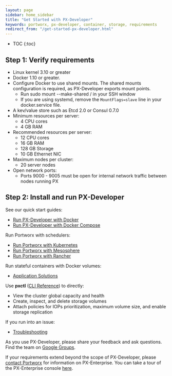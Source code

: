```yaml
---
layout: page
sidebar: home_sidebar
title: "Get Started with PX-Developer"
keywords: portworx, px-developer, container, storage, requirements
redirect_from: "/get-started-px-developer.html"
---
```


* TOC
{:toc}

## Step 1: Verify requirements

* Linux kernel 3.10 or greater
* Docker 1.10 or greater.
* Configure Docker to use shared mounts.  The shared mounts configuration is required, as PX-Developer exports mount points.
  * Run sudo mount --make-shared / in your SSH window
  * If you are using systemd, remove the `MountFlags=slave` line in your docker.service file.
* A kev/value store such as Etcd 2.0 or Consul 0.7.0
* Minimum resources per server:
  * 4 CPU cores
  * 4 GB RAM
* Recommended resources per server:
  * 12 CPU cores
  * 16 GB RAM
  * 128 GB Storage
  * 10 GB Ethernet NIC
* Maximum nodes per cluster:
  * 20 server nodes
* Open network ports:
  * Ports 9000 - 9005 must be open for internal network traffic between nodes running PX

## Step 2: Install and run PX-Developer

See our quick start guides:

* [Run PX-Developer with Docker](/install/docker.html)
* [Run PX-Developer with Docker Compose](/install/docker-compose.html)

Run Portworx with schedulers:

* [Run Portworx with Kubernetes](/scheduler/kubernetes/install.html)
* [Run Portworx with Mesosphere](/scheduler/mesosphere-dcos/install.html)
* [Run Portworx with Rancher](/scheduler/rancher.html)

Run stateful containers with Docker volumes:

* [Application Solutions](/application-solutions.html)

Use **pxctl** ([CLI Reference](/control/cli.html)) to directly:

* View the cluster global capacity and health
* Create, inspect, and delete storage volumes
* Attach policies for IOPs prioritization, maximum volume size, and enable storage replication

If you run into an issue:

* [Troubleshooting](/knowledgebase/troubleshooting.html)

As you use PX-Developer, please share your feedback and ask questions. Find the team on [Google Groups](https://groups.google.com/forum/#!forum/portworx).

If your requirements extend beyond the scope of PX-Developer, please [contact Portworx](http://portworx.com/contact-us/) for information on PX-Enterprise. You can take a tour of the PX-Enterprise console [here](/getting-started/px-enterprise.html#step-3-take-a-tour-of-the-px-enterprise-web-console).
